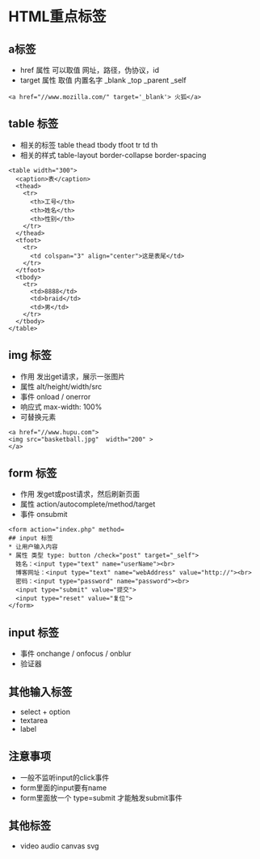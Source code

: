 # HTML重点标签

## a标签
* href 属性 可以取值 网址，路径，伪协议，id
* target 属性 取值 内置名字 _blank _top _parent _self
```
<a href="//www.mozilla.com/" target='_blank'> 火狐</a> 
```


## table 标签
* 相关的标签  table thead tbody tfoot tr td th
* 相关的样式   table-layout border-collapse border-spacing
```
<table width="300">
  <caption>表</caption>
  <thead>
    <tr>
      <th>工号</th>
      <th>姓名</th>
      <th>性别</th>
    </tr>
  </thead>
  <tfoot>
    <tr>
      <td colspan="3" align="center">这是表尾</td>
    </tr>
  </tfoot>
  <tbody>
    <tr>
      <td>8888</td>
      <td>braid</td>
      <td>男</td>
    </tr>
  </tbody>
</table> 
```

## img 标签
* 作用 发出get请求，展示一张图片
* 属性  alt/height/width/src
* 事件  onload / onerror
* 响应式  max-width: 100%
* 可替换元素
  
```
<a href="//www.hupu.com"> 
<img src="basketball.jpg"  width="200" >
</a>
```
## form 标签
* 作用  发get或post请求，然后刷新页面
* 属性 action/autocomplete/method/target
* 事件  onsubmit

```
<form action="index.php" method=
## input 标签
* 让用户输入内容
* 属性 类型 type: button /check="post" target="_self">
  姓名：<input type="text" name="userName"><br>
  博客网址：<input type="text" name="webAddress" value="http://"><br>
  密码：<input type="password" name="password"><br>
  <input type="submit" value="提交">
  <input type="reset" value="复位">
</form>
```
## input 标签
* 事件  onchange / onfocus / onblur
* 验证器
  
## 其他输入标签 
* select + option
* textarea
* label

## 注意事项
* 一般不监听input的click事件 
*  form里面的input要有name
*  form里面放一个 type=submit 才能触发submit事件
  
## 其他标签
*  video audio canvas svg
